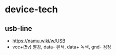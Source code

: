 # device-tech

<!--
description = 정리자료
tag = it, pc
-->

## usb-line
- https://namu.wiki/w/USB
- vcc+(5v) 빨강, data- 흰색, data+ 녹색, gnd- 검정
